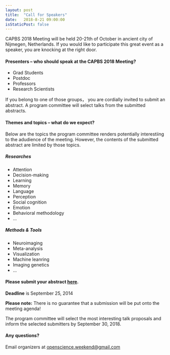 ```yaml
---
layout: post
title:  "Call for Speakers"
date:   2018-8-21 09:00:00
isStaticPost: false
---
```

CAPBS 2018 Meeting will be held 20-21th of October in ancient city of Nijmegen, Netherlands. If you would like to participate this great event as a speaker, you are knocking at the right door.

#### Presenters – who should speak at the CAPBS 2018 Meeting?

* Grad Students
* Postdoc
* Professors
* Research Scientists

If you belong to one of those groups， you are cordially invited to submit an abstract. A program committee will select talks from the submitted abstracts.<br/>

#### Themes and topics – what do we expect?
Below are the topics the program committee renders potentially interestiing to the adudience of the meeting. However, the contents of the submitted abstract are limited by those topics.

##### Researches

* Attention
* Decision-making
* Learning
* Memory
* Language
* Perception
* Social cognition
* Emotion
* Behavioral methodology
* ...

##### Methods & Tools

* Neuroimaging
* Meta-analysis
* Visualization
* Machine leanring
* Imaging genetics
* ...

#### Please submit your abstract [here](https://goo.gl/2Xgruc).
__Deadline__ is September 25, 2014

__Please note:__ There is no guarantee that a submission will be put onto the meeting agenda!<br/>

The program committee will select the most interesting talk proposals and inform the selected submitters by September 30, 2018.<br/>

#### Any questions? 
Email organizers at [openscience.weekend@gmail.com](mailto:openscience.weekend@gmail.com)
